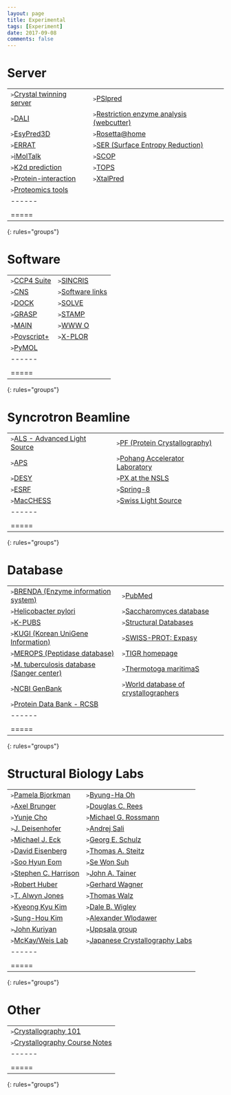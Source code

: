 ```yaml
---
layout: page
title: Experimental
tags: [Experiment]
date: 2017-09-08
comments: false
---
```


# Server

|  |  |
|:--------|:-------|
| <kbd>></kbd><a href="http://www.doe-mbi.ucla.edu/Services/Twinning/">Crystal twinning server </a> | <kbd>></kbd><a href="http://bioinf.cs.ucl.ac.uk/psipred/">PSIpred </a> |
| <kbd>></kbd><a href="http://www.ebi.ac.uk/msd-srv/ssm/">DALI </a> | <kbd>></kbd><a href="http://rna.lundberg.gu.se/cutter2/">Restriction enzyme analysis (webcutter) </a> |
| <kbd>></kbd><a href="http://www.unamur.be/sciences/biologie/urbm/bioinfo/esypred/">EsyPred3D </a> | <kbd>></kbd><a href="http://boinc.bakerlab.org/rosetta/">Rosetta@home </a> |
| <kbd>></kbd><a href="http://www.doe-mbi.ucla.edu/Services/ERRATv2/">ERRAT </a> | <kbd>></kbd><a href="http://services.mbi.ucla.edu/SER/">SER (Surface Entropy Reduction) </a> |
| <kbd>></kbd><a href="https://i.moltalk.org/">iMolTalk </a> | <kbd>></kbd><a href="http://scop.berkeley.edu/">SCOP </a> |
| <kbd>></kbd><a href="http://www.bork.embl.de/~andrade/k2d/">K2d prediction </a> | <kbd>></kbd><a href="http://tops.ebi.ac.uk/tops">TOPS </a> |
| <kbd>></kbd><a href="http://curie.utmb.edu/prosurf.html">Protein-interaction </a> | <kbd>></kbd><a href="http://ffas.burnham.org/XtalPred-cgi/xtal.pl">XtalPred </a> |
| <kbd>></kbd><a href="https://www.expasy.org/tools/">Proteomics tools </a> | |
|------
|  |  |
|=====
{: rules="groups"}

# Software

|  |  |
|:--------|:-------|
| <kbd>></kbd><a href="http://www.stfc.ac.uk/">CCP4 Suite </a> | <kbd>></kbd><a href="http://ww1.iucr.org/sincris-top/">SINCRIS </a> |
| <kbd>></kbd><a href="http://cns-online.org/v1.3/">CNS </a> | <kbd>></kbd><a href="http://www.doe-mbi.ucla.edu/People/Software/">Software links </a> |
| <kbd>></kbd><a href="http://dock.compbio.ucsf.edu/">DOCK </a> | <kbd>></kbd><a href="http://www.lanl.gov/errors/system-notification.php">SOLVE </a> |
| <kbd>></kbd><a href="http://grasping.cs.columbia.edu/">GRASP </a> | <kbd>></kbd><a href="http://kiwi.cs.dal.ca/Software/STAMP">STAMP </a> |
| <kbd>></kbd><a href="http://www-bmb.ijs.si/doc/">MAIN </a> | <kbd>></kbd><a href="http://www.bioc.rice.edu/~mscates/O-stuff.html">WWW O </a> |
| <kbd>></kbd><a href="http://structure.usc.edu/povscript/">Povscript+ </a> | <kbd>></kbd><a href="http://www.csb.yale.edu/userguides/datamanip/xplor/xplor_descrip.html">X-PLOR </a> |
| <kbd>></kbd><a href="https://pymol.org/2/">PyMOL </a> | |
|------
|  |  |
|=====
{: rules="groups"}

# Syncrotron Beamline

|  |  |
|:--------|:-------|
| <kbd>></kbd><a href="http://als.lbl.gov/">ALS - Advanced Light Source </a> | <kbd>></kbd><a href="http://pfweis.kek.jp/~protein/index_eng.html">PF (Protein Crystallography) </a> |
| <kbd>></kbd><a href="http://www.anl.gov/">APS </a> | <kbd>></kbd><a href="http://pal.postech.ac.kr/">Pohang Accelerator Laboratory </a> |
| <kbd>></kbd><a href="https://www.embl-hamburg.de/">DESY </a> | <kbd>></kbd><a href="https://www.bnl.gov/ps/nsls2/about-NSLS-II.php">PX at the NSLS </a> |
| <kbd>></kbd><a href="https://www.embl.fr/">ESRF </a> | <kbd>></kbd><a href="http://www.spring8.or.jp/en/">Spring-8 </a> |
| <kbd>></kbd><a href="https://www.chess.cornell.edu/macchess">MacCHESS </a> | <kbd>></kbd><a href="https://www.psi.ch/sls/">Swiss Light Source </a> |
|------
|  |  |
|=====
{: rules="groups"}

# Database

|  |  |
|:--------|:-------|
| <kbd>></kbd><a href="http://www.brenda-enzymes.org/">BRENDA (Enzyme information system) </a> | <kbd>></kbd><a href="https://www.ncbi.nlm.nih.gov/pubmed">PubMed </a> |
| <kbd>></kbd><a href="http://www.jcvi.org/cms/research/past-projects/cmr/overview/?database=ghp">Helicobacter pylori </a> | <kbd>></kbd><a href="https://www.yeastgenome.org/">Saccharomyces database </a> |
| <kbd>></kbd><a href="http://kpubs.org/index.kpubs">K-PUBS </a> | <kbd>></kbd><a href="http://xray.bmc.uu.se/embo/structdb/links.html">Structural Databases </a> |
| <kbd>></kbd><a href="genbank.kribb.re.kr/">KUGI (Korean UniGene Information) </a> | <kbd>></kbd><a href="https://web.expasy.org/docs/swiss-prot_guideline.html">SWISS-PROT: Expasy </a> |
| <kbd>></kbd><a href="https://www.ebi.ac.uk/merops/">MEROPS (Peptidase database) </a> | <kbd>></kbd><a href="http://www.jcvi.org/cms/home/">TIGR homepage </a> |
| <kbd>></kbd><a href="http://www.sanger.ac.uk/resources/downloads/bacteria/mycobacterium.html">M. tuberculosis database (Sanger center) </a> | <kbd>></kbd><a href="http://www.jcvi.org/cms/research/past-projects/cmr/overview/?database=btm">Thermotoga maritimaS </a> |
| <kbd>></kbd><a href="https://www.ncbi.nlm.nih.gov/">NCBI GenBank </a> | <kbd>></kbd><a href="http://ww1.iucr.org/wdc/index.html">World database of crystallographers </a> |
| <kbd>></kbd><a href="http://www.rcsb.org/pdb/home/home.do">Protein Data Bank - RCSB </a> | |
|------
|  |  |
|=====
{: rules="groups"}

# Structural Biology Labs

|  |  |
|:--------|:-------|
| <kbd>></kbd><a href="http://www.its.caltech.edu/~bjorker/">Pamela Bjorkman </a> | <kbd>></kbd><a href="http://struct.kaist.ac.kr/main.htm">Byung-Ha Oh </a> |
| <kbd>></kbd><a href="http://atb.slac.stanford.edu/">Axel Brunger </a> | <kbd>></kbd><a href="http://www.br.caltech.edu/reesgrp/">Douglas C. Rees </a> |
| <kbd>></kbd><a href="http://sbclab.postech.ac.kr/">Yunje Cho </a> | <kbd>></kbd><a href="http://bilbo.bio.purdue.edu/~viruswww/Rossmann_home/">Michael G. Rossmann </a> |
| <kbd>></kbd><a href="http://www.utsouthwestern.edu/labs/deisenhofer/">J. Deisenhofer </a> | <kbd>></kbd><a href="https://salilab.org/index.html">Andrej Sali </a> |
| <kbd>></kbd><a href="http://red.dfci.harvard.edu/">Michael J. Eck </a> | <kbd>></kbd><a href="https://www.structbio.uni-freiburg.de/">Georg E. Schulz </a> |
| <kbd>></kbd><a href="http://www.doe-mbi.ucla.edu/eisenberg/">David Eisenberg </a> | <kbd>></kbd><a href="https://steitzlab.yale.edu/">Thomas A. Steitz </a> |
| <kbd>></kbd><a href="https://life.gist.ac.kr/xray/index1.htm">Soo Hyun Eom </a> | <kbd>></kbd><a href="http://sws2.snu.ac.kr/">Se Won Suh </a> |
| <kbd>></kbd><a href="http://crystal.harvard.edu/">Stephen C. Harrison </a> | <kbd>></kbd><a href="http://www.scripps.edu/tainer/">John A. Tainer </a> |
| <kbd>></kbd><a href="http://www.biochem.mpg.de/en/eg/huber">Robert Huber </a> | <kbd>></kbd><a href="http://gwagner.med.harvard.edu/">Gerhard Wagner </a> |
| <kbd>></kbd><a href="http://xray.bmc.uu.se/alwyn/TAJ/Home.html">T. Alwyn Jones </a> | <kbd>></kbd><a href="http://walz.med.harvard.edu/">Thomas Walz </a> |
| <kbd>></kbd><a href="http://smsb1.skku.ac.kr/">Kyeong Kyu Kim </a> | <kbd>></kbd><a href="http://icnet.uk/5f-lymph/">Dale B. Wigley </a> |
| <kbd>></kbd><a href="http://www.cchem.berkeley.edu/shkgrp/">Sung-Hou Kim </a> | <kbd>></kbd><a href="https://ccr.cancer.gov/Macromolecular-Crystallography-Laboratory/alexander-wlodawer">Alexander Wlodawer </a> |
| <kbd>></kbd><a href="https://jkweb.berkeley.edu/">John Kuriyan </a> | <kbd>></kbd><a href="http://xray.bmc.uu.se/">Uppsala group </a> |
| <kbd>></kbd><a href="https://www.med.upenn.edu/orl/soslowskylab/sweiss1.shtml">McKay/Weis Lab </a> | <kbd>></kbd><a href="http://www.protein.osaka-u.ac.jp/rcsfp/supracryst/">Japanese Crystallography Labs </a> |
|------
|  |  |
|=====
{: rules="groups"}

# Other

|  |
|:--------|
| <kbd>></kbd><a href="http://www.ruppweb.org/Xray/101index.html">Crystallography 101 </a> |
| <kbd>></kbd><a href="http://www.bioinfo.rpi.edu/bystrc/courses/bcbp4870/bcbp4870.html">Crystallography Course Notes </a> |
|------
|  |
|=====
{: rules="groups"}


